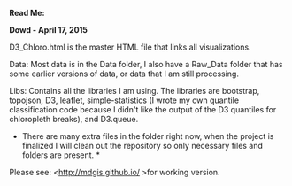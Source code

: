 **Read Me:**

**Dowd - April 17, 2015**


D3_Chloro.html is the master HTML file that links all visualizations.

Data: Most data is in the Data folder, I also have a Raw_Data folder that has some earlier versions of data, or data that I am still processing.

Libs: Contains all the libraries I am using. The libraries are bootstrap, topojson, D3, leaflet, simple-statistics (I wrote my own quantile classification code because I didn't like the output of the D3 quantiles for chloropleth breaks), and D3.queue.

* There are many extra files in the folder right now, when the project is finalized I will clean out the repository so only necessary files and folders are present. *

Please see: <http://mdgis.github.io/ >for working version.